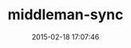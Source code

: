 ---
layout: post
title:  "middleman-sync"
repo:   "karlfreeman/middleman-sync"
date:   2015-02-18 17:07:46
gemurl: https://github.com/karlfreeman/middleman-sync
---